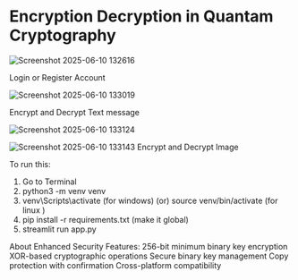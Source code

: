 # Encryption Decryption in Quantam Cryptography

![Screenshot 2025-06-10 132616](https://github.com/user-attachments/assets/e6ccdd07-510e-4eb1-9882-3bcb67aad473)

Login or Register Account 

![Screenshot 2025-06-10 133019](https://github.com/user-attachments/assets/8a76198e-b2d0-4532-b2d0-0dec4886ee6f)

Encrypt and Decrypt Text message

![Screenshot 2025-06-10 133124](https://github.com/user-attachments/assets/c4a801ca-2b9c-4981-9ba3-d25034fbb4c7)

![Screenshot 2025-06-10 133143](https://github.com/user-attachments/assets/36a74780-d487-4e14-96bc-f24e58e1bbe7)
Encrypt and Decrypt Image

To run this:
1) Go to Terminal
2) python3 -m venv venv
3) venv\Scripts\activate (for windows) (or) source venv/bin/activate (for linux )
4) pip install -r requirements.txt (make it global)
5) streamlit run app.py

About
Enhanced Security Features:
256-bit minimum binary key encryption
XOR-based cryptographic operations
Secure binary key management
Copy protection with confirmation
Cross-platform compatibility
